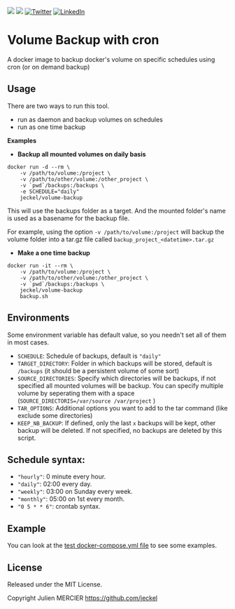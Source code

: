 [![](https://images.microbadger.com/badges/image/jeckel/volume-backup.svg)](https://microbadger.com/images/jeckel/volume-backup "Get your own image badge on microbadger.com") [![](https://images.microbadger.com/badges/version/jeckel/volume-backup.svg)](https://microbadger.com/images/jeckel/volume-backup "Get your own version badge on microbadger.com") [![Twitter](https://img.shields.io/badge/Twitter-%40jeckel4-blue.svg)](https://twitter.com/intent/user?screen_name=jeckel4) [![LinkedIn](https://img.shields.io/badge/LinkedIn-Julien%20Mercier-blue.svg)](https://www.linkedin.com/in/jeckel/)


# Volume Backup with cron

A docker image to backup docker's volume on specific schedules using cron (or on demand backup)

## Usage

There are two ways to run this tool.
- run as daemon and backup volumes on schedules
- run as one time backup

**Examples**

* **Backup all mounted volumes on daily basis**

```shell
docker run -d --rm \
	-v /path/to/volume:/project \
    -v /path/to/other/volume:/other_project \
	-v `pwd`/backups:/backups \
    -e SCHEDULE="daily"
	jeckel/volume-backup
```

This will use the backups folder as a target. And the mounted folder's name is used as a basename for the backup file.

For example, using the option `-v /path/to/volume:/project` will backup the volume folder into a tar.gz file called `backup_project_<datetime>.tar.gz`

* **Make a one time backup**

```shell
docker run -it --rm \
    -v /path/to/volume:/project \
    -v /path/to/other/volume:/other_project \
    -v `pwd`/backups:/backups \
    jeckel/volume-backup
    backup.sh
```

## Environments

Some environment variable has default value, so you needn't set all of them in most cases.

* `SCHEDULE`: Schedule of backups, default is `"daily"`
* `TARGET_DIRECTORY`: Folder in which backups will be stored, default is `/backups` (it should be a persistent volume of some sort)
* `SOURCE_DIRECTORIES`: Specify which directories will be backups, if not specified all mounted volumes will be backup. You can specify multiple volume by seperating them with a space (`SOURCE_DIRECTORIS=/var/source /var/project` ) 
* `TAR_OPTIONS`: Additional options you want to add to the tar command (like exclude some directories)
* `KEEP_NB_BACKUP`: If defined, only the last `x` backups will be kept, other backup will be deleted. If not specified, no backups are deleted by this script. 

## Schedule syntax:

* `"hourly"`: 0 minute every hour.
* `"daily"`: 02:00 every day.
* `"weekly"`: 03:00 on Sunday every week.
* `"monthly"`: 05:00 on 1st every month.
* `"0 5 * * 6"`: crontab syntax.

## Example

You can look at the [test docker-compose.yml file](https://github.com/jeckel/dockerfiles/blob/master/volume-backup/tests/docker-compose.yml) to see some examples.

## License
Released under the MIT License.

Copyright Julien MERCIER https://github.com/jeckel